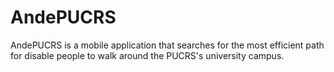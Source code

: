 # AndePUCRS
AndePUCRS is a mobile application that searches for the most efficient path for disable people to walk around the PUCRS's university campus.
